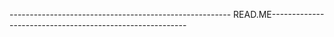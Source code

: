  ------------------------------------------------------- READ.ME---------------------------------------------------------
